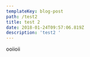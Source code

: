 ```yaml
---
templateKey: blog-post
path: /test2
title: test 2
date: 2018-01-24T09:57:06.819Z
description: 'test2 '
---
```

ooiioii

